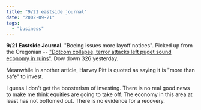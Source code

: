 ```yaml
---
title: "9/21 eastside journal"
date: "2002-09-21"
tags: 
  - "business"
---
```


**9/21 Eastside Journal**. "Boeing issues more layoff notices". Picked up from the Oregonian -- ["Dotcom collapse, terror attacks left puget sound economy in ruins"](http://www.oregonlive.com/business/oregonian/index.ssf?/xml/story.ssf/html_standard.xsl?/base/business/1032350150249720.xml). Dow down 326 yesterday.

Meanwhile in another article, Harvey Pitt is quoted as saying it is "more than safe" to invest.

I guess I don't get the boosterism of investing. There is no real good news to make me think equities are going to take off. The economy in this area at least has not bottomed out. There is no evidence for a recovery.
